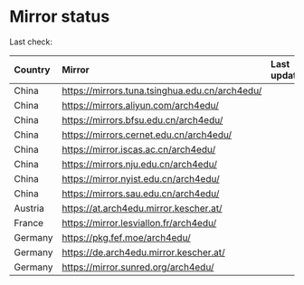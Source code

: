 <script src="./time.js"></script>
# Mirror status
Last check: <script type="text/javascript">localize(1708471026.6562445);</script>

|Country|Mirror|Last update|
|:------|:-----|:----------|
|China|https://mirrors.tuna.tsinghua.edu.cn/arch4edu/|<script type="text/javascript">localize(1708410782);</script>|
|China|https://mirrors.aliyun.com/arch4edu/|<script type="text/javascript">localize(1708410782);</script>|
|China|https://mirrors.bfsu.edu.cn/arch4edu/|<script type="text/javascript">localize(1708453978);</script>|
|China|https://mirrors.cernet.edu.cn/arch4edu/|<script type="text/javascript">localize(1708453978);</script>|
|China|https://mirror.iscas.ac.cn/arch4edu/|<script type="text/javascript">localize(1708410782);</script>|
|China|https://mirrors.nju.edu.cn/arch4edu/|<script type="text/javascript">localize(1708368781);</script>|
|China|https://mirror.nyist.edu.cn/arch4edu/|<script type="text/javascript">localize(1708453978);</script>|
|China|https://mirrors.sau.edu.cn/arch4edu/|<script type="text/javascript">localize(1708453978);</script>|
|Austria|https://at.arch4edu.mirror.kescher.at/|<script type="text/javascript">localize(1708453978);</script>|
|France|https://mirror.lesviallon.fr/arch4edu/|<script type="text/javascript">localize(1708410782);</script>|
|Germany|https://pkg.fef.moe/arch4edu/|<script type="text/javascript">localize(1708453978);</script>|
|Germany|https://de.arch4edu.mirror.kescher.at/|<script type="text/javascript">localize(1708453978);</script>|
|Germany|https://mirror.sunred.org/arch4edu/|<script type="text/javascript">localize(1708453978);</script>|

<script src="./tablefilter/tablefilter.js"></script>
<script src="./table.js"></script>